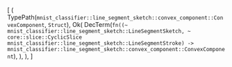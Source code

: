 [
    (
        TypePath(`mnist_classifier::line_segment_sketch::convex_component::ConvexComponent`, `Struct`),
        Ok(
            DecTerm(`fn((~ mnist_classifier::line_segment_sketch::LineSegmentSketch, ~ core::slice::CyclicSlice mnist_classifier::line_segment_sketch::LineSegmentStroke) -> mnist_classifier::line_segment_sketch::convex_component::ConvexComponent`),
        ),
    ),
]